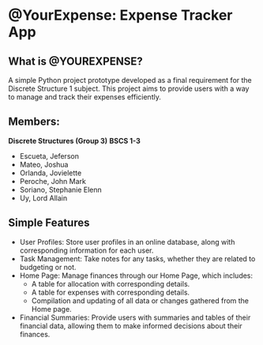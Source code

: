 # **@YourExpense: Expense Tracker App**

## What is @YOUREXPENSE? ##
A simple Python project prototype developed as a final requirement for the Discrete Structure 1 subject. This project aims to provide users with a way to manage and track their expenses efficiently.


## Members: ##
**Discrete Structures (Group 3)**
**BSCS 1-3**
- Escueta, Jeferson
- Mateo, Joshua
- Orlanda, Jovielette
- Peroche, John Mark 
- Soriano, Stephanie Elenn
- Uy, Lord Allain

## Simple Features ##
- User Profiles: Store user profiles in an online database, along with corresponding information for each user.
- Task Management: Take notes for any tasks, whether they are related to budgeting or not.
- Home Page: Manage finances through our Home Page, which includes:
  + A table for allocation with corresponding details.
  + A table for expenses with corresponding details.
  + Compilation and updating of all data or changes gathered from the Home page.
- Financial Summaries: Provide users with summaries and tables of their financial data, allowing them to make informed decisions about their finances.
